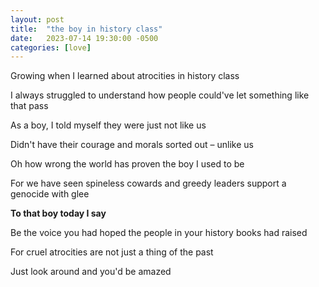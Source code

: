 ```yaml
---
layout: post
title:  "the boy in history class"
date:   2023-07-14 19:30:00 -0500
categories: [love]
---
```

Growing when I learned about atrocities in history class

I always struggled to understand how people could've let something like that pass

As a boy, I told myself they were just not like us

Didn't have their courage and morals sorted out – unlike us

Oh how wrong the world has proven the boy I used to be

For we have seen spineless cowards and greedy leaders support a genocide with glee

**To that boy today I say**

Be the voice you had hoped the people in your history books had raised

For cruel atrocities are not just a thing of the past

Just look around and you'd be amazed